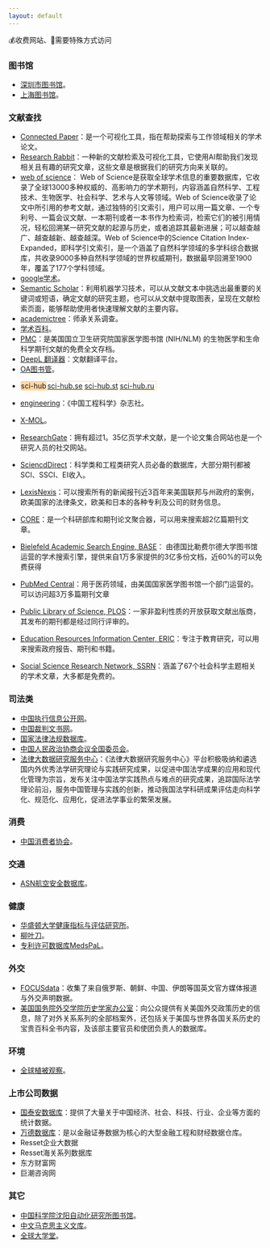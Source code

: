 ```yaml
---
layout: default
---
```


<div class="panel horizontal border-bottom-fine-dotted-line">
💰收费网站、🔨需要特殊方式访问
</div>

### 图书馆
- [深圳市图书馆](https://szlib.org.cn/index.html?locale=zh_CN)。
- [上海图书馆](https://www.library.sh.cn/)。
### 文献查找
- [Connected Paper](https://www.connectedpapers.com/)：是一个可视化工具，指在帮助探索与工作领域相关的学术论文。
- [Research Rabbit](https://www.researchrabbitapp.com/)：一种新的文献检索及可视化工具，它使用AI帮助我们发现相关且有趣的研究文章，这些文章是根据我们的研究方向来关联的。
- [web of science](https://www.webofscience.com)：
Web of Science是获取全球学术信息的重要数据库，它收录了全球13000多种权威的、高影响力的学术期刊，内容涵盖自然科学、工程技术、生物医学、社会科学、艺术与人文等领域。Web of Science收录了论文中所引用的参考文献，通过独特的引文索引，用户可以用一篇文章、一个专利号、一篇会议文献、一本期刊或者一本书作为检索词，检索它们的被引用情况，轻松回溯某一研究文献的起源与历史，或者追踪其最新进展；可以越查越广、越查越新、越查越深。Web of Science中的Science Citation Index-Expanded，即科学引文索引，是一个涵盖了自然科学领域的多学科综合数据库，共收录9000多种自然科学领域的世界权威期刊，数据最早回溯至1900年，覆盖了177个学科领域。
- [google学术](https://scholar.google.com/)。
- [Semantic Scholar](https://www.semanticscholar.org/)：利用机器学习技术，可以从文献文本中挑选出最重要的关键词或短语，确定文献的研究主题，也可以从文献中提取图表，呈现在文献检索页面，能够帮助使用者快速理解文献的主要内容。
- [academictree](https://academictree.org/)：师承关系调查。
- [学术百科](http://www.scholarpedia.org/)。
- [PMC](https://www.ncbi.nlm.nih.gov/pmc/)：是美国国立卫生研究院国家医学图书馆 (NIH/NLM) 的生物医学和生命科学期刊文献的免费全文存档。
- [DeepL 翻译器](https://www.deepl.com/)：文献翻译平台。
- [OA图书管](https://www.oalib.com/)。
<!-- 特殊化 -->
- <div style="border: 1px solid #ffd7a5;display: inline-flex;border-radius: 2px;">
	<div style="background-color: #ffd7a5;margin-right: 2px;">sci-hub</div>
	<a href="https://sci-hub.se/">sci-hub.se</a> &nbsp;
	<a href="https://sci-hub.st/">sci-hub.st</a> &nbsp;
	<a href="https://sci-hub.ru/">sci-hub.ru</a> &nbsp;
  </div>
 - [engineering](https://www.engineering.org.cn/default)：《中国工程科学》杂志社。
 - [X-MOL](http://www.x-mol.com/)。

- [ResearchGate](https://www.researchgate.net)：拥有超过1。35亿页学术文献，是一个论文集合网站也是一个研究人员的社交网站。
- [SciencdDirect](https://www.sciencedirect.com)：科学类和工程类研究人员必备的数据库，大部分期刊都被SCI、SSCI、EI收入。
- [LexisNexis](https://www.lexisnexis.com/)：可以搜索所有的新闻报刊近3百年来美国联邦与州政府的案例，欧美国家的法律条文，欧美和日本的各种专利及公司的财务信息。
- [CORE](https://core.ac.uk/)：是一个科研部库和期刊论文聚合器，可以用来搜索超2亿篇期刊文章。
- [Bielefeld Academic Search Engine, BASE](https://www.base-search.net/)： 由德国比勒费尔德大学图书馆运营的学术搜索引擎，提供来自1万多家提供的3亿多份文档，近60%的可以免费获得
- [PubMed Central](https://www.ncbi.nlm.nih.gov/)：用于医药领域，由美国国家医学图书馆一个部门运营的。可以访问超3万多篇期刊文章
- [Public Library of Science, PLOS](https://prod.libraries.usc.edu/)：一家非盈利性质的开放获取文献出版商，其发布的期刊都是经过同行评审的。
- [Education Resources Information Center, ERIC](https://eric.ed.gov/)：专注于教育研究，可以用来搜索政府报告、期刊和书籍。
- [Social Science Research Network, SSRN](https://www.ssrn.com/)：涵盖了67个社会科学主题相关的学术文章，大多都是免费的。

### 司法类
- [中国执行信息公开网](http://zxgk.court.gov.cn/)。
- [中国裁判文书网](https://wenshu.court.gov.cn/)。
- [国家法律法规数据库](https://flk.npc.gov.cn/)。
- [中国人民政治协商会议全国委员会](http://www.cppcc.gov.cn/)。
- [法律大数据研究服务中心](http://la.swupl.edu.cn/)：《法律大数据研究服务中心》平台积极吸纳和遴选国内外优秀法学研究理论与实践研究成果，以促进中国法学成果的应用和现代化管理为宗旨，发布关注中国法学实践热点与难点的研究成果，追踪国际法学理论前沿，服务中国管理与实践的创新，推动我国法学科研成果评估走向科学化、规范化、应用化，促进法学事业的繁荣发展。 
<!-- - [威科先行 💰](https://law.wkinfo.com.cn/) -->

### 消费
- [中国消费者协会](https://www.cca.org.cn/)。

### 交通
- [ASN航空安全数据库](https://aviation-safety.net/)。

### 健康
- [华盛顿大学健康指标与评估研究所](https://www.healthdata.org/)。
- [柳叶刀](https://www.thelancet.com/)。
- [专利许可数据库MedsPaL](https://www.medspal.org/)。

### 外交
- [FOCUSdata](https://focusdataproject.com/)：收集了来自俄罗斯、朝鲜、中国、伊朗等国英文官方媒体报道与外交声明数据。
- [美国国务院外交学院历史学家办公室](https://history.state.gov/)：向公众提供有关美国外交政策历史的信息，除了对外关系系列的全部档案外，还包括关于美国与世界各国关系历史的宝贵百科全书内容，及该部主要官员和使团负责人的数据库。

### 环境
- [全球植被观察](https://www.globalforestwatch.org/)。

### 上市公司数据
- [国泰安数据库](https://data.csmar.com/)：提供了大量关于中国经济、社会、科技、行业、企业等方面的统计数据。
- [万德数据库](https://www.wind.com.cn/portal/zh/EDB/index.html)：是以金融证券数据为核心的大型金融工程和财经数据仓库。
- Resset企业大数据
- Resset海关系列数据库
- 东方财富网
- 巨潮咨询网

<!-- 
### Wiki

- [维基百科（中文）🔨](https://zh.wikipedia.org/)
- [维基文库（中文）🔨](https://zh.wikisource.org/)
- [维基词典（中文）🔨](https://zh.wiktionary.org/)
- [维基教科书（中文）🔨](https://zh.wikibooks.org/)
 -->

### 其它
- [中国科学院沈阳自动化研究所图书馆](http://opac.sia.cn/)。
- [中文马克思主义文库](https://www.marxists.org/chinese/index.html)。
- [全球大学堂](https://our-global-u.org/oguorg/zhs/)。
